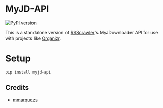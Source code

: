 #  MyJD-API

[![PyPI version](https://badge.fury.io/py/myjd-api.svg)](https://badge.fury.io/py/myjd-api)

This is a standalone version of [RSScrawler](https://github.com/rix1337/RSScrawler)'s MyJDownloader API for use with projects like [Organizr](https://github.com/causefx/Organizr).

# Setup

`pip install myjd-api`

## Credits

* [mmarquezs](https://github.com/mmarquezs/)
